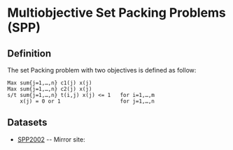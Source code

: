 # Multiobjective Set Packing Problems (SPP)

	
## Definition
The set Packing problem with two objectives is defined as follow:

    Max sum{j=1,…,n} c1(j) x(j)
    Max sum{j=1,…,n} c2(j) x(j)
    s/t sum{j=1,…,n} t(i,j) x(j) <= 1   for i=1,…,m
        x(j) = 0 or 1                   for j=1,…,n


## Datasets 

+ [SPP2002](spp2002.md) -- Mirror site:  